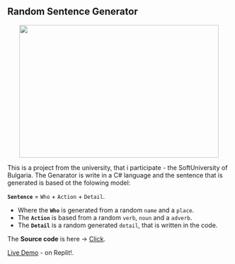 ## Random Sentence Generator
<p align="center">
<img src="https://i.pinimg.com/736x/4b/37/3d/4b373d9bfdde3d22ee92948fc13bd011.jpg" width="450" height="300" />
</p>

<p>
This is a project from the university, that i participatе - the SoftUniversity of Bulgaria.
The Genarator is write in a C# language and the sentence that is generated is based ot the folowing model:
</p>

__`Sentence`__ = `Who` + `Action` + `Detail`. <br/>
- Where the **`Who`** is generated from a random `name` and a `place`.<br/>
- The **`Action`** is based from a random `verb`, `noun` and a `adverb`.<br/>
- The **`Detail`** is a random generated `detail`, that is written in the code.<br/>


The **Source code** is here -> [Click](https://github.com/RadoslavNikolov23/Programing-CSharpSoftUni/blob/main/Programing%20Fundamentals/PracticalProject-RandomSentencesGenerator/RandomSentencesGenerator/RandomSentencesGenarator.cs).<br/>

[Live Demo](https://replit.com/@sitcom93/Random-Sentence-Generator#Main.cs) - on Replit!.
